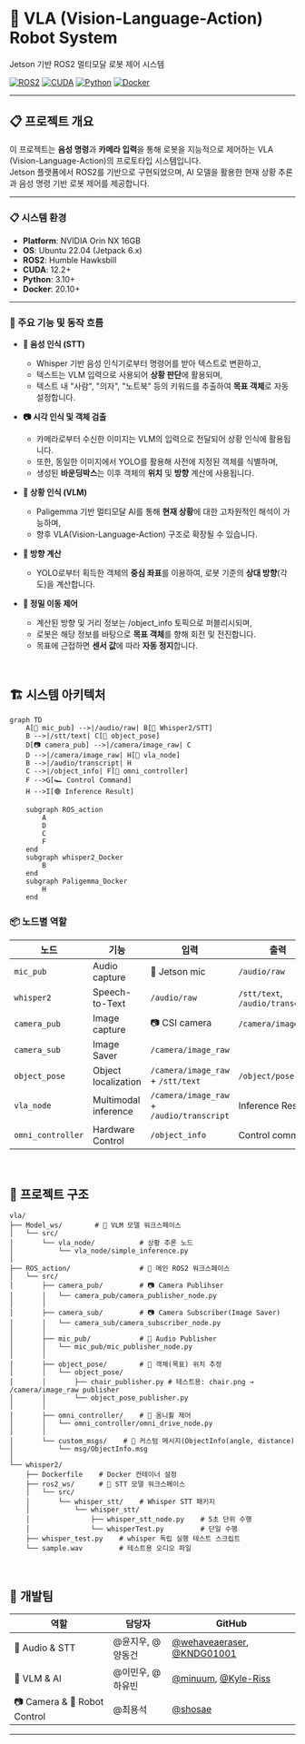 # 🤖 VLA (Vision-Language-Action) Robot System

Jetson 기반 ROS2 멀티모달 로봇 제어 시스템

[![ROS2](https://img.shields.io/badge/ROS2-Humble-blue.svg)](https://docs.ros.org/en/humble/)
[![CUDA](https://img.shields.io/badge/CUDA-12.2+-green.svg)](https://developer.nvidia.com/cuda-toolkit)
[![Python](https://img.shields.io/badge/Python-3.10+-yellow.svg)](https://www.python.org/)
[![Docker](https://img.shields.io/badge/Docker-Enabled-blue.svg)](https://www.docker.com/)

---
## 📋 **프로젝트 개요**

이 프로젝트는 **음성 명령**과 **카메라 입력**을 통해 로봇을 지능적으로 제어하는 VLA (Vision-Language-Action)의 프로토타입 시스템입니다.  
Jetson 플랫폼에서 ROS2를 기반으로 구현되었으며, AI 모델을 활용한 현재 상황 추론과 음성 명령 기반 로봇 제어를 제공합니다.

---

### **📋 시스템 환경**
- **Platform**: NVIDIA Orin NX 16GB
- **OS**: Ubuntu 22.04 (Jetpack 6.x)
- **ROS2**: Humble Hawksbill
- **CUDA**: 12.2+
- **Python**: 3.10+
- **Docker**: 20.10+  

---

### **🎯 주요 기능 및 동작 흐름**
- **🎤 음성 인식 (STT)**
    - Whisper 기반 음성 인식기로부터 명령어를 받아 텍스트로 변환하고,
    - 텍스트는 VLM 입력으로 사용되어 **상황 판단**에 활용되며,
    - 텍스트 내 "사람", "의자", "노트북" 등의 키워드를 추출하여 **목표 객체**로 자동 설정합니다.  

- **📷 시각 인식 및 객체 검출**
    - 카메라로부터 수신한 이미지는 VLM의 입력으로 전달되어 상황 인식에 활용됩니다.
    - 또한, 동일한 이미지에서 YOLO를 활용해 사전에 지정된 객체를 식별하며,
    - 생성된 **바운딩박스**는 이후 객체의 **위치** 및 **방향** 계산에 사용됩니다.

- **🧠 상황 인식 (VLM)**
    - Paligemma 기반 멀티모달 AI를 통해 **현재 상황**에 대한 고차원적인 해석이 가능하며,
    - 향후 VLA(Vision-Language-Action) 구조로 확장될 수 있습니다.  

- **🎯 방향 계산**
    - YOLO로부터 획득한 객체의 **중심 좌표**를 이용하여, 로봇 기준의 **상대 방향**(각도)을 계산합니다.  

- **🚗 정밀 이동 제어**
    - 계산된 방향 및 거리 정보는 /object_info 토픽으로 퍼블리시되며, 
    - 로봇은 해당 정보를 바탕으로 **목표 객체**를 향해 회전 및 전진합니다.
    - 목표에 근접하면 **센서 값**에 따라 **자동 정지**합니다.

<br>


## 🏗️ **시스템 아키텍처**

```mermaid
graph TD
    A[🎤 mic_pub] -->|/audio/raw| B[🧠 Whisper2/STT]
    B -->|/stt/text| C[🎯 object_pose]
    D[📷 camera_pub] -->|/camera/image_raw| C
    D -->|/camera/image_raw| H[🤖 vla_node]
    B -->|/audio/transcript| H
    C -->|/object_info| F[🚗 omni_controller]
    F -->G[🏎️ Control Command]
    H -->I[🟢 Inference Result]

    subgraph ROS_action
        A
        D
        C
        F
    end
    subgraph whisper2_Docker
        B
    end
    subgraph Paligemma_Docker
        H
    end
```

### **📦 노드별 역할**

| **노드** | **기능** | **입력** | **출력** |
|----------|----------|----------|----------|
| `mic_pub` | Audio capture | 🎤 Jetson mic | `/audio/raw` |
| `whisper2` | Speech-to-Text | `/audio/raw` | `/stt/text`, `/audio/transcript` |
| `camera_pub` | Image capture | 📷 CSI camera | `/camera/image_raw` |
| `camera_sub` | Image Saver | `/camera/image_raw` |
| `object_pose` | Object localization	 | `/camera/image_raw` + `/stt/text` | `/object/pose` |
| `vla_node` | Multimodal inference | `/camera/image_raw` + `/audio/transcript` | Inference Result |
| `omni_controller` | Hardware Control | `/object_info` | Control command |
<br>

## 📁 **프로젝트 구조**

```
vla/
├── Model_ws/        # 🧠 VLM 모델 워크스페이스
│   └── src/
│       └── vla_node/           # 상황 추론 노드
│           └── vla_node/simple_inference.py
│
├── ROS_action/                 # 🤖 메인 ROS2 워크스페이스
│   └── src/                    
│       ├── camera_pub/         # 📷 Camera Publihser
│       │   └── camera_pub/camera_publisher_node.py
│       │
│       ├── camera_sub/         # 📷 Camera Subscriber(Image Saver)
│       │   └── camera_sub/camera_subscriber_node.py
│       │
│       ├── mic_pub/            # 🎤 Audio Publisher
│       │   └── mic_pub/mic_publisher_node.py
│       │
│       ├── object_pose/        # 🎯 객체(목표) 위치 추정
│       │   └── object_pose/
│       │       ├── chair_publisher.py # 테스트용: chair.png → /camera/image_raw publisher
│       │       └── object_pose_publisher.py 
│       │
│       ├── omni_controller/    # 🚗 옴니휠 제어
│       │   └── omni_controller/omni_drive_node.py
│       │    
│       └── custom_msgs/    # 🔗 커스텀 메시지(ObjectInfo(angle, distance)
│           └── msg/ObjectInfo.msg
│
└── whisper2/         
    ├── Dockerfile    # Docker 컨테이너 설정
    ├── ros2_ws/      # 🧠 STT 모델 워크스페이스
    │   └── src/
    │       └── whisper_stt/    # Whisper STT 패키지
    │           └── whisper_stt/
    │               ├── whisper_stt_node.py    # 5초 단위 수행
    │               └── whisperTest.py         # 단일 수행
    ├── whisper_test.py    # whisper 독립 실행 테스트 스크립트
    └── sample.wav         # 테스트용 오디오 파일

```
<br>

## 👥 **개발팀**

| **역할** | **담당자** | **GitHub** |
|----------|-----------|------------|
| 🎤 Audio & STT | @윤지우, @양동건 | [@wehaveaeraser](https://github.com/wehaveaeraser), [@KNDG01001](https://github.com/KNDG01001) |
| 🧠 VLM & AI | @이민우, @하유빈 | [@minuum](https://github.com/minuum), [@Kyle-Riss](https://github.com/Kyle-Riss) |
| 📷 Camera & 🚗 Robot Control| @최용석 | [@shosae](https://github.com/shosae) |
---
